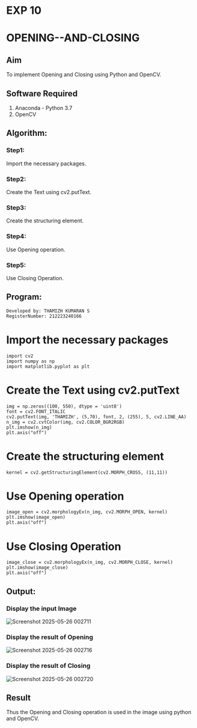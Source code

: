 # EXP 10
# OPENING--AND-CLOSING
## Aim
To implement Opening and Closing using Python and OpenCV.

## Software Required
1. Anaconda - Python 3.7
2. OpenCV
## Algorithm:
### Step1:
Import the necessary packages.

### Step2:
Create the Text using cv2.putText.

### Step3:
Create the structuring element.

### Step4:
Use Opening operation.

### Step5:
Use Closing Operation. 
## Program:
```
Developed by: THAMIZH KUMARAN S
RegisterNumber: 212223240166
```
# Import the necessary packages
```
import cv2
import numpy as np
import matplotlib.pyplot as plt
```
# Create the Text using cv2.putText
```
img = np.zeros((100, 550), dtype = 'uint8')
font = cv2.FONT_ITALIC
cv2.putText(img, 'THAMIZH', (5,70), font, 2, (255), 5, cv2.LINE_AA)
n_img = cv2.cvtColor(img, cv2.COLOR_BGR2RGB)
plt.imshow(n_img)
plt.axis("off")
```
# Create the structuring element
```
kernel = cv2.getStructuringElement(cv2.MORPH_CROSS, (11,11))
```
# Use Opening operation
```
image_open = cv2.morphologyEx(n_img, cv2.MORPH_OPEN, kernel)
plt.imshow(image_open)
plt.axis("off")
```
# Use Closing Operation
```
image_close = cv2.morphologyEx(n_img, cv2.MORPH_CLOSE, kernel)
plt.imshow(image_close)
plt.axis("off")
```
## Output:

### Display the input Image

![Screenshot 2025-05-26 002711](https://github.com/user-attachments/assets/d16dd1cb-5886-4a23-aa25-f79aa7577a12)






### Display the result of Opening


![Screenshot 2025-05-26 002716](https://github.com/user-attachments/assets/a1d7f486-36f2-440b-9afd-901d9a8096f3)



### Display the result of Closing


![Screenshot 2025-05-26 002720](https://github.com/user-attachments/assets/2b058e51-b44f-4097-b931-a775644d9741)



## Result
Thus the Opening and Closing operation is used in the image using python and OpenCV.
